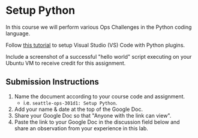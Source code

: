 # Setup Python

In this course we will perform various Ops Challenges in the Python coding language.

Follow [this tutorial](https://code.visualstudio.com/docs/python/python-tutorial) to setup Visual Studio (VS) Code with Python plugins.

Include a screenshot of a successful "hello world" script executing on your Ubuntu VM to receive credit for this assignment.

## Submission Instructions

1. Name the document according to your course code and assignment.
   - i.e. `seattle-ops-301d1: Setup Python`.
1. Add your name & date at the top of the Google Doc.
1. Share your Google Doc so that "Anyone with the link can view".
1. Paste the link to your Google Doc in the discussion field below and share an observation from your experience in this lab.
